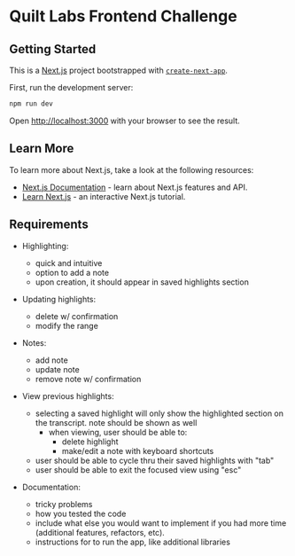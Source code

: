 # Quilt Labs Frontend Challenge

## Getting Started

This is a [Next.js](https://nextjs.org/) project bootstrapped with [`create-next-app`](https://github.com/vercel/next.js/tree/canary/packages/create-next-app).

First, run the development server:

```bash
npm run dev
```

Open [http://localhost:3000](http://localhost:3000) with your browser to see the result.

## Learn More

To learn more about Next.js, take a look at the following resources:

- [Next.js Documentation](https://nextjs.org/docs) - learn about Next.js features and API.
- [Learn Next.js](https://nextjs.org/learn) - an interactive Next.js tutorial.

## Requirements

- Highlighting:

  - quick and intuitive
  - option to add a note
  - upon creation, it should appear in saved highlights section

- Updating highlights:

  - delete w/ confirmation
  - modify the range

- Notes:

  - add note
  - update note
  - remove note w/ confirmation

- View previous highlights:

  - selecting a saved highlight will only show the highlighted section on the transcript. note should be shown as well
    - when viewing, user should be able to:
      - delete highlight
      - make/edit a note with keyboard shortcuts
  - user should be able to cycle thru their saved highlights with "tab"
  - user should be able to exit the focused view using "esc"

- Documentation:
  - tricky problems
  - how you tested the code
  - include what else you would want to implement if you had more time (additional features, refactors, etc).
  - instructions for to run the app, like additional libraries
